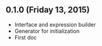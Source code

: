 ## 0.1.0 (Friday 13, 2015)

* Interface and expression builder
* Generator for initialization
* First doc
